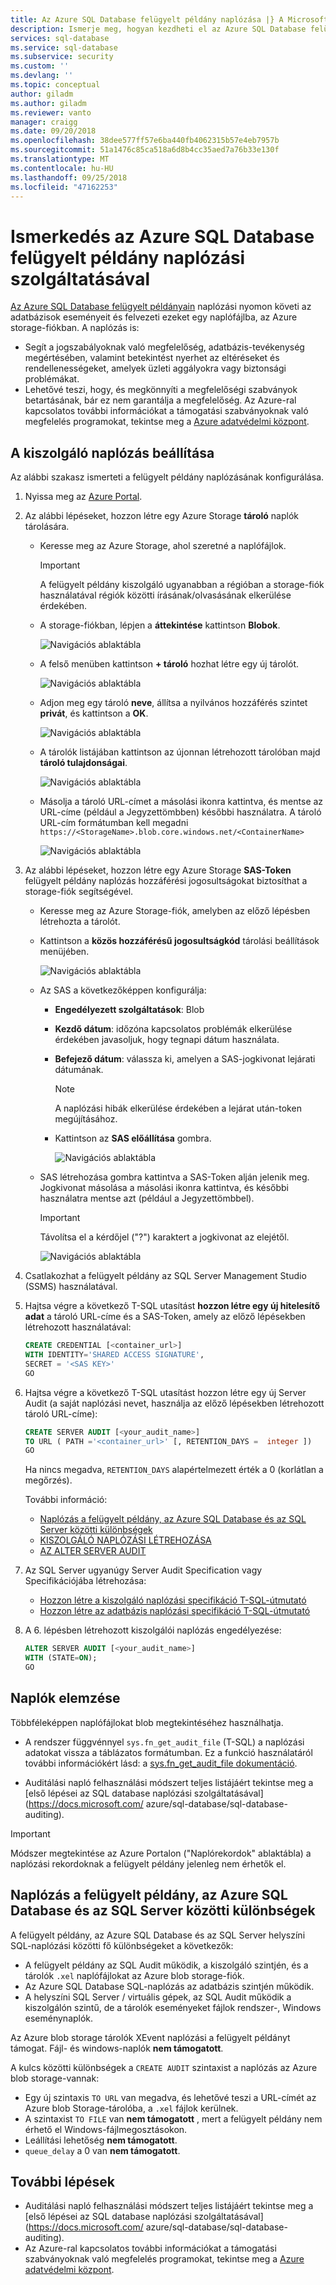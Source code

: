 ```yaml
---
title: Az Azure SQL Database felügyelt példány naplózása |} A Microsoft Docs
description: Ismerje meg, hogyan kezdheti el az Azure SQL Database felügyelt példány naplózási T-SQL használatával
services: sql-database
ms.service: sql-database
ms.subservice: security
ms.custom: ''
ms.devlang: ''
ms.topic: conceptual
author: giladm
ms.author: giladm
ms.reviewer: vanto
manager: craigg
ms.date: 09/20/2018
ms.openlocfilehash: 38dee577ff57e6ba440fb4062315b57e4eb7957b
ms.sourcegitcommit: 51a1476c85ca518a6d8b4cc35aed7a76b33e130f
ms.translationtype: MT
ms.contentlocale: hu-HU
ms.lasthandoff: 09/25/2018
ms.locfileid: "47162253"
---
```

# <a name="get-started-with-azure-sql-database-managed-instance-auditing"></a>Ismerkedés az Azure SQL Database felügyelt példány naplózási szolgáltatásával

[Az Azure SQL Database felügyelt példányain](sql-database-managed-instance.md) naplózási nyomon követi az adatbázisok eseményeit és felvezeti ezeket egy naplófájlba, az Azure storage-fiókban. A naplózás is:
- Segít a jogszabályoknak való megfelelőség, adatbázis-tevékenység megértésében, valamint betekintést nyerhet az eltéréseket és rendellenességeket, amelyek üzleti aggályokra vagy biztonsági problémákat.
- Lehetővé teszi, hogy, és megkönnyíti a megfelelőségi szabványok betartásának, bár ez nem garantálja a megfelelőség. Az Azure-ral kapcsolatos további információkat a támogatási szabványoknak való megfelelés programokat, tekintse meg a [Azure adatvédelmi központ](https://azure.microsoft.com/support/trust-center/compliance/).


## <a name="set-up-auditing-for-your-server"></a>A kiszolgáló naplózás beállítása

Az alábbi szakasz ismerteti a felügyelt példány naplózásának konfigurálása.
1. Nyissa meg az [Azure Portal](https://portal.azure.com).
2. Az alábbi lépéseket, hozzon létre egy Azure Storage **tároló** naplók tárolására.

   - Keresse meg az Azure Storage, ahol szeretné a naplófájlok.

     > [!IMPORTANT]
     > A felügyelt példány kiszolgáló ugyanabban a régióban a storage-fiók használatával régiók közötti írásának/olvasásának elkerülése érdekében.

   - A storage-fiókban, lépjen a **áttekintése** kattintson **Blobok**.

     ![Navigációs ablaktábla][1]

   - A felső menüben kattintson **+ tároló** hozhat létre egy új tárolót.

     ![Navigációs ablaktábla][2]

   - Adjon meg egy tároló **neve**, állítsa a nyilvános hozzáférés szintet **privát**, és kattintson a **OK**.

     ![Navigációs ablaktábla][3]

   - A tárolók listájában kattintson az újonnan létrehozott tárolóban majd **tároló tulajdonságai**.

     ![Navigációs ablaktábla][4]

   - Másolja a tároló URL-címet a másolási ikonra kattintva, és mentse az URL-címe (például a Jegyzettömbben) későbbi használatra. A tároló URL-cím formátumban kell megadni `https://<StorageName>.blob.core.windows.net/<ContainerName>`

     ![Navigációs ablaktábla][5]

3. Az alábbi lépéseket, hozzon létre egy Azure Storage **SAS-Token** felügyelt példány naplózás hozzáférési jogosultságokat biztosíthat a storage-fiók segítségével.

   - Keresse meg az Azure Storage-fiók, amelyben az előző lépésben létrehozta a tárolót.

   - Kattintson a **közös hozzáférésű jogosultságkód** tárolási beállítások menüjében.

     ![Navigációs ablaktábla][6]

   - Az SAS a következőképpen konfigurálja:
     - **Engedélyezett szolgáltatások**: Blob
     - **Kezdő dátum**: időzóna kapcsolatos problémák elkerülése érdekében javasoljuk, hogy tegnapi dátum használata.
     - **Befejező dátum**: válassza ki, amelyen a SAS-jogkivonat lejárati dátumának. 

       > [!NOTE]
       > A naplózási hibák elkerülése érdekében a lejárat után-token megújításához.

     - Kattintson az **SAS előállítása** gombra.

       ![Navigációs ablaktábla][7]

   - SAS létrehozása gombra kattintva a SAS-Token alján jelenik meg. Jogkivonat másolása a másolási ikonra kattintva, és későbbi használatra mentse azt (például a Jegyzettömbbel).

     > [!IMPORTANT]
     > Távolítsa el a kérdőjel ("?") karaktert a jogkivonat az elejétől.

     ![Navigációs ablaktábla][8]

4. Csatlakozhat a felügyelt példány az SQL Server Management Studio (SSMS) használatával.

5. Hajtsa végre a következő T-SQL utasítást **hozzon létre egy új hitelesítő adat** a tároló URL-címe és a SAS-Token, amely az előző lépésekben létrehozott használatával:

    ```SQL
    CREATE CREDENTIAL [<container_url>]
    WITH IDENTITY='SHARED ACCESS SIGNATURE',
    SECRET = '<SAS KEY>'
    GO
    ```

6. Hajtsa végre a következő T-SQL utasítást hozzon létre egy új Server Audit (a saját naplózási nevet, használja az előző lépésekben létrehozott tároló URL-címe):

    ```SQL
    CREATE SERVER AUDIT [<your_audit_name>]
    TO URL ( PATH ='<container_url>' [, RETENTION_DAYS =  integer ])
    GO
    ```

    Ha nincs megadva, `RETENTION_DAYS` alapértelmezett érték a 0 (korlátlan a megőrzés).

    További információ:
    - [Naplózás a felügyelt példány, az Azure SQL Database és az SQL Server közötti különbségek](#auditing-differences-between-managed-instance-azure-sql-database-and-sql-server)
    - [KISZOLGÁLÓ NAPLÓZÁSI LÉTREHOZÁSA](https://docs.microsoft.com/sql/t-sql/statements/create-server-audit-transact-sql)
    - [AZ ALTER SERVER AUDIT](https://docs.microsoft.com/sql/t-sql/statements/alter-server-audit-transact-sql)

7. Az SQL Server ugyanúgy Server Audit Specification vagy Specifikációjába létrehozása:
    - [Hozzon létre a kiszolgáló naplózási specifikáció T-SQL-útmutató](https://docs.microsoft.com/sql/t-sql/statements/create-server-audit-specification-transact-sql)
    - [Hozzon létre az adatbázis naplózási specifikáció T-SQL-útmutató](https://docs.microsoft.com/sql/t-sql/statements/create-database-audit-specification-transact-sql)

8. A 6. lépésben létrehozott kiszolgálói naplózás engedélyezése:

    ```SQL
    ALTER SERVER AUDIT [<your_audit_name>]
    WITH (STATE=ON);
    GO
    ```

## <a name="analyze-audit-logs"></a>Naplók elemzése
Többféleképpen naplófájlokat blob megtekintéséhez használhatja.

- A rendszer függvénnyel `sys.fn_get_audit_file` (T-SQL) a naplózási adatokat vissza a táblázatos formátumban. Ez a funkció használatáról további információkért lásd: a [sys.fn_get_audit_file dokumentáció](https://docs.microsoft.com/sql/relational-databases/system-functions/sys-fn-get-audit-file-transact-sql).

- Auditálási napló felhasználási módszert teljes listájáért tekintse meg a [első lépései az SQL database naplózási szolgáltatásával](https://docs.microsoft.com/ azure/sql-database/sql-database-auditing).

> [!IMPORTANT]
> Módszer megtekintése az Azure Portalon ("Naplórekordok" ablaktábla) a naplózási rekordoknak a felügyelt példány jelenleg nem érhetők el.

## <a name="auditing-differences-between-managed-instance-azure-sql-database-and-sql-server"></a>Naplózás a felügyelt példány, az Azure SQL Database és az SQL Server közötti különbségek

A felügyelt példány, az Azure SQL Database és az SQL Server helyszíni SQL-naplózási közötti fő különbségeket a következők:

- A felügyelt példány az SQL Audit működik, a kiszolgáló szintjén, és a tárolók `.xel` naplófájlokat az Azure blob storage-fiók.
- Az Azure SQL Database SQL-naplózás az adatbázis szintjén működik.
- A helyszíni SQL Server / virtuális gépek, az SQL Audit működik a kiszolgálón szintű, de a tárolók eseményeket fájlok rendszer-, Windows eseménynaplók.

Az Azure blob storage tárolók XEvent naplózási a felügyelt példányt támogat. Fájl- és windows-naplók **nem támogatott**.

A kulcs közötti különbségek a `CREATE AUDIT` szintaxist a naplózás az Azure blob storage-vannak:
- Egy új szintaxis `TO URL` van megadva, és lehetővé teszi a URL-címét az Azure blob Storage-tárolóba, a `.xel` fájlok kerülnek.
- A szintaxist `TO FILE` van **nem támogatott** , mert a felügyelt példány nem érhető el Windows-fájlmegosztásokon.
- Leállítási lehetőség **nem támogatott**.
- `queue_delay` a 0 van **nem támogatott**.


## <a name="next-steps"></a>További lépések

- Auditálási napló felhasználási módszert teljes listájáért tekintse meg a [első lépései az SQL database naplózási szolgáltatásával](https://docs.microsoft.com/ azure/sql-database/sql-database-auditing).
- Az Azure-ral kapcsolatos további információkat a támogatási szabványoknak való megfelelés programokat, tekintse meg a [Azure adatvédelmi központ](https://azure.microsoft.com/support/trust-center/compliance/).


<!--Anchors-->
[Set up auditing for your server]: #subheading-1
[Analyze audit logs]: #subheading-2
[Auditing differences between Managed Instance, Azure SQL DB and SQL Server]: #subheading-3

<!--Image references-->
[1]: ./media/sql-managed-instance-auditing/1_blobs_widget.png
[2]: ./media/sql-managed-instance-auditing/2_create_container_button.png
[3]: ./media/sql-managed-instance-auditing/3_create_container_config.png
[4]: ./media/sql-managed-instance-auditing/4_container_properties_button.png
[5]: ./media/sql-managed-instance-auditing/5_container_copy_name.png
[6]: ./media/sql-managed-instance-auditing/6_storage_settings_menu.png
[7]: ./media/sql-managed-instance-auditing/7_sas_configure.png
[8]: ./media/sql-managed-instance-auditing/8_sas_copy.png
